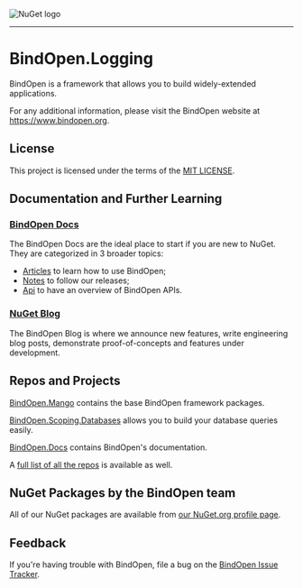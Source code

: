 ![NuGet logo](https://www.bindopen.org/images/logo_bindopen.png)

-----

# BindOpen.Logging

BindOpen is a framework that allows you to build widely-extended applications.

For any additional information, please visit the BindOpen website at https://www.bindopen.org.

## License

This project is licensed under the terms of the [MIT LICENSE](https://github.com/bindopen/BindOpen.Mango/blob/master/LICENSE).

## Documentation and Further Learning

### [BindOpen Docs](https://docs.bindopen.org/)

The BindOpen Docs are the ideal place to start if you are new to NuGet. They are categorized in 3 broader topics:

* [Articles](https://docs.bindopen.org/articles) to learn how to use BindOpen;
* [Notes](https://docs.bindopen.org/notes) to follow our releases;
* [Api](https://docs.bindopen.org/api) to have an overview of BindOpen APIs.

### [NuGet Blog](https://docs.bindopen.org/blog)

The BindOpen Blog is where we announce new features, write engineering blog posts, demonstrate proof-of-concepts and features under development.

## Repos and Projects

[BindOpen.Mango](https://github.com/bindopen/BindOpen.Mango) contains the base BindOpen framework packages.

[BindOpen.Scoping.Databases](https://github.com/bindopen/BindOpen.Scoping.Databases) allows you to build your database queries easily.

[BindOpen.Docs](https://github.com/bindopen/BindOpen.Docs) contains BindOpen's documentation.

A [full list of all the repos](https://github.com/bindopen) is available as well.

## NuGet Packages by the BindOpen team

All of our NuGet packages are available from [our NuGet.org profile page](https://www.nuget.org/profiles/bindopen).

## Feedback

If you're having trouble with BindOpen, file a bug on the [BindOpen Issue Tracker](https://github.com/bindopen/BindOpen.Mango/issues). 
